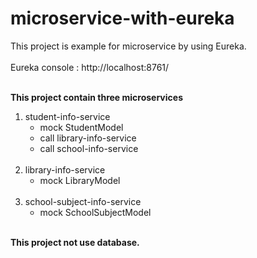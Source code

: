 # microservice-with-eureka
This project is example for microservice by using Eureka.<br><br>
Eureka console : http://localhost:8761/ <br><br>

<b>This project contain three microservices</b><br>

  1. student-info-service<br>
    <ul>
    <li> mock StudentModel
    <li> call library-info-service
    <li> call school-info-service
    </ul><br>
  2. library-info-service<br>
    <ul>
    <li> mock LibraryModel
    </ul><br>
  3. school-subject-info-service<br>
    <ul>
    <li> mock SchoolSubjectModel
    </ul><br>

<b>This project not use database.</b>
